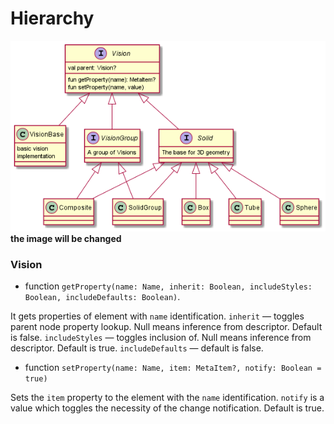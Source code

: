 # Hierarchy

![](../docs/images/hierarchy.png) 
**the image will be changed**

### Vision

* function `getProperty(name: Name, inherit: Boolean, includeStyles: Boolean, includeDefaults: Boolean)`. 

It gets properties of element with `name` identification.
`inherit` &mdash; toggles parent node property lookup. Null means inference from descriptor. Default is false.
`includeStyles` &mdash; toggles inclusion of. Null means inference from descriptor. Default is true. 
`includeDefaults` &mdash; default is false.

* function `setProperty(name: Name, item: MetaItem?, notify: Boolean = true)`

Sets the `item` property to the element with the `name` identification. `notify` is a value which toggles the necessity of the change notification. Default is true.
